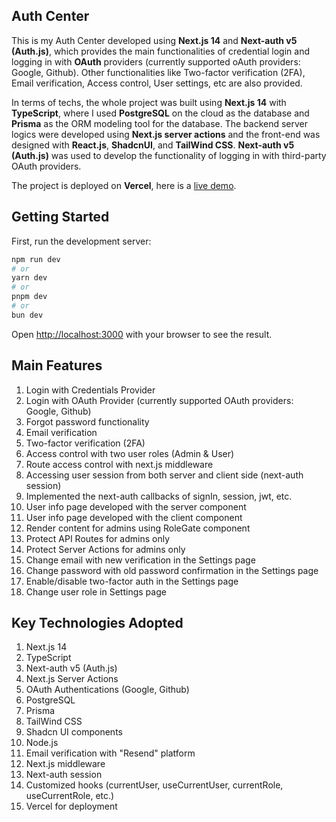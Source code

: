 ## Auth Center
This is my Auth Center developed using **Next.js 14** and **Next-auth v5 (Auth.js)**, which provides the main functionalities of credential login and logging in with **OAuth** providers (currently supported oAuth providers: Google, Github). Other functionalities like Two-factor verification (2FA), Email verification, Access control, User settings, etc are also provided.

In terms of techs, the whole project was built using **Next.js 14** with **TypeScript**, where I used **PostgreSQL** on the cloud as the database and **Prisma** as the ORM modeling tool for the database. The backend server logics were developed using **Next.js server actions** and the front-end was designed with **React.js**, **ShadcnUI**, and **TailWind CSS**. **Next-auth v5 (Auth.js)** was used to develop the functionality of logging in with third-party OAuth providers.

The project is deployed on **Vercel**, here is a [live demo](https://auth.liuzhelucas.com/).

## Getting Started

First, run the development server:

```bash
npm run dev
# or
yarn dev
# or
pnpm dev
# or
bun dev
```

Open [http://localhost:3000](http://localhost:3000) with your browser to see the result.


## Main Features
1. Login with Credentials Provider
2. Login with OAuth Provider (currently supported OAuth providers: Google, Github)
3. Forgot password functionality
4. Email verification
5. Two-factor verification (2FA)
6. Access control with two user roles (Admin & User)
7. Route access control with next.js middleware
8. Accessing user session from both server and client side (next-auth session)
9. Implemented the next-auth callbacks of signIn, session, jwt, etc.
10. User info page developed with the server component
11. User info page developed with the client component
12. Render content for admins using RoleGate component
13. Protect API Routes for admins only
14. Protect Server Actions for admins only
15. Change email with new verification in the Settings page
16. Change password with old password confirmation in the Settings page
17. Enable/disable two-factor auth in the Settings page
18. Change user role in Settings page

## Key Technologies Adopted
1. Next.js 14
2. TypeScript
3. Next-auth v5 (Auth.js)
4. Next.js Server Actions
5. OAuth Authentications (Google, Github)
6. PostgreSQL
7. Prisma
8. TailWind CSS
9. Shadcn UI components
10. Node.js
11. Email verification with "Resend" platform
12. Next.js middleware
13. Next-auth session
14. Customized hooks (currentUser, useCurrentUser, currentRole, useCurrentRole, etc.)
15. Vercel for deployment
